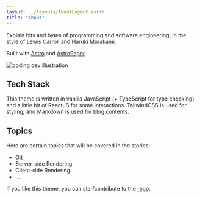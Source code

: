 ```yaml
---
layout: ../layouts/AboutLayout.astro
title: "About"
---
```


Explain bits and bytes of programming and software engineering, in the style of Lewis Carroll and Haruki Murakami.

Built with [Astro](https://astro.build/) and [AstroPaper](https://github.com/satnaing/astro-paper).

<div>
  <img src="/assets/dev.svg"
   class="sm:w-1/2 mx-auto" alt="coding dev illustration">
</div>

## Tech Stack

This theme is written in vanilla JavaScript (+ TypeScript for type checking) and a little bit of ReactJS for some interactions. TailwindCSS is used for styling; and Markdown is used for blog contents.

## Topics

Here are certain topics that will be covered in the stories:

- Git
- Server-side Rendering
- Client-side Rendering
- ...

If you like this theme, you can star/contribute to the [repo](https://github.com/satnaing/astro-paper).
